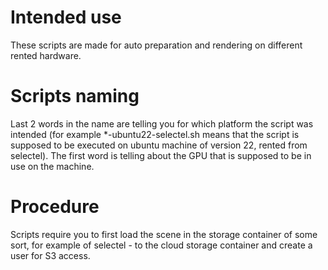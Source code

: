 Intended use
==
These scripts are made for auto preparation and rendering on different rented hardware.

Scripts naming
==
Last 2 words in the name are telling you for which platform the script was intended (for example *-ubuntu22-selectel.sh means that the script is supposed to be executed on ubuntu machine of version 22, rented from selectel).
The first word is telling about the GPU that is supposed to be in use on the machine.

Procedure
==
Scripts require you to first load the scene in the storage container of some sort, for example of selectel - to the cloud storage container and create a user for S3 access.
